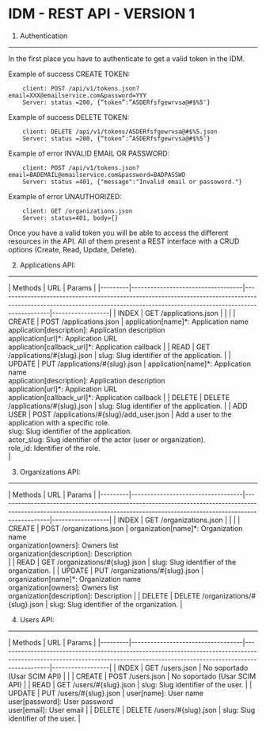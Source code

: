IDM - REST API - VERSION 1
==================


1. Authentication
-------------------------------------------
In the first place you have to authenticate to get a valid token in the IDM.

Example of success CREATE TOKEN:
```
    client: POST /api/v1/tokens.json?email=XXX@emailservice.com&password=YYY
    Server: status =200, {“token”:”ASDERfsfgewrvsa@#$%5″}
```  
Example of success DELETE TOKEN:
```
    client: DELETE /api/v1/tokens/ASDERfsfgewrvsa@#$%5.json
    Server: status =200, {“token”:”ASDERfsfgewrvsa@#$%5″}
```

Example of error INVALID EMAIL OR PASSWORD:
```
    client: POST /api/v1/tokens.json?email=BADEMAIL@emailservice.com&password=BADPASSWD
    Server: status =401, {"message":"Invalid email or passoword."}
```

Example of error UNAUTHORIZED:
```
    client: GET /organizations.json
    Server: status=401, body={}
```


Once you have a valid token you will be able to access the different resources in the API. All of them present a REST interface with a CRUD options (Create, Read, Update, Delete).

2. Applications API:
--------------------------

| Methods | URL                               | Params                                                                                                                                                                     |
|---------|-----------------------------------|----------------------------------------------------------------------------------------------------------------------------------------------------------------------------|------------------|
| INDEX   | GET /applications.json            |                                                                                                                                                                            |                  |
| CREATE  | POST /applications.json           | application[name]\*: Application name <br>application[description]: Application description <br>application[url]\*: Application URL <br>application[callback_url]\*: Application callback |
| READ    | GET /applications/#{slug}.json    | slug: Slug identifier of the application.                                                                                                                                  |
| UPDATE  | PUT /applications/#{slug}.json    | application[name]\*: Application name <br>application[description]: Application description <br>application[url]\*: Application URL <br>application[callback_url]\*: Application callback |
| DELETE  | DELETE /applications/#{slug}.json | slug: Slug identifier of the application.                                                                                                                                  |
| ADD USER  | POST  /applications/#{slug}/add_user.json | Add a user to the application with a specific role.<br>slug: Slug identifier of the application.<br>actor_slug: Slug identifier of the actor (user or organization).<br>role_id: Identifier of the role.<br>  |



3. Organizations API:
--------------------------

| Methods | URL                               | Params                                                                                                                                                                     |
|---------|-----------------------------------|----------------------------------------------------------------------------------------------------------------------------------------------------------------------------|------------------|
| INDEX   | GET /organizations.json            |                                                                                                                                                                            |                  |
| CREATE  | POST /organizations.json           | organization[name]\*: Organization name<br> organization[owners]: Owners list<br>organization[description]: Description<br> |
| READ    | GET /organizations/#{slug}.json    | slug: Slug identifier of the organization.                                                                                                                                  |
| UPDATE  | PUT /organizations/#{slug}.json    | organization[name]*: Organization name<br>organization[owners]: Owners list<br>organization[description]: Description |
| DELETE  | DELETE /organizations/#{slug}.json | slug: Slug identifier of the organization.                                                                                                                                  |



4. Users API:
--------------------------

| Methods | URL                               | Params                                                                                                                                                                     |
|---------|-----------------------------------|----------------------------------------------------------------------------------------------------------------------------------------------------------------------------|------------------|
| INDEX   | GET /users.json            |    No soportado (Usar SCIM API)                                                                                                                                                                        |                  |
| CREATE  | POST /users.json           | No soportado (Usar SCIM API) |
| READ    | GET /users/#{slug}.json    | slug: Slug identifier of the user.                                                                                                                                  |
| UPDATE  | PUT /users/#{slug}.json    | user[name]: User name <br>user[password]: User password <br>user[email]: User email |
| DELETE  | DELETE /users/#{slug}.json | slug: Slug identifier of the user.                                                                                                                                  |




